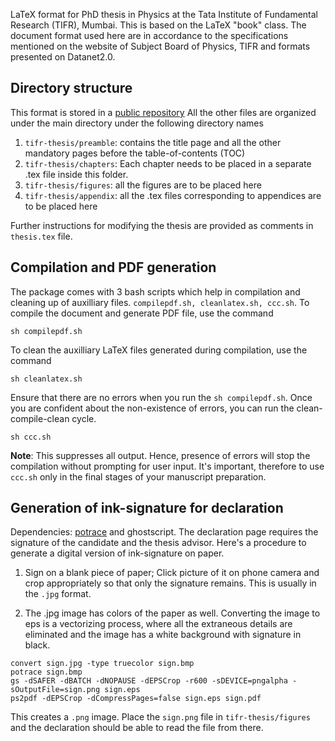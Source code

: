 LaTeX format for PhD thesis in Physics at the Tata Institute of Fundamental Research (TIFR), Mumbai.
This is based on the LaTeX "book" class. The document format used here are in 
accordance to the specifications mentioned on the website of 
Subject Board of Physics, TIFR and formats presented on Datanet2.0. 


## Directory structure 
This format is stored in a [public repository](https://github.com/samarth-kashyap/tifr-thesis)
All the other files are organized under the main directory under the following
directory names
1. `tifr-thesis/preamble`: contains the title page and all the other mandatory 
   pages before the table-of-contents (TOC)
2. `tifr-thesis/chapters`: Each chapter needs to be placed in a separate .tex file
   inside this folder.
3. `tifr-thesis/figures`: all the figures are to be placed here
4. `tifr-thesis/appendix`: all the .tex files corresponding to appendices are
   to be placed here

Further instructions for modifying the thesis are provided 
as comments in `thesis.tex` file.

## Compilation and PDF generation
The package comes with 3 bash scripts which help in compilation and
cleaning up of auxilliary files. ```compilepdf.sh, cleanlatex.sh, ccc.sh```.
To compile the document and generate PDF file, use the command
```
sh compilepdf.sh
```

To clean the auxilliary LaTeX files generated during compilation, use the command
```
sh cleanlatex.sh
```
Ensure that there are no errors when you run the `sh compilepdf.sh`. Once 
you are confident about the non-existence of errors, you can run the 
clean-compile-clean cycle.
```
sh ccc.sh
```

**Note**: This suppresses all output. Hence, presence of errors will stop the compilation
without prompting for user input. It's important, therefore to use ```ccc.sh``` only
in the final stages of your manuscript preparation.


## Generation of ink-signature for declaration
Dependencies: [potrace](http://potrace.sourceforge.net) and ghostscript.
The declaration page requires the signature of the candidate and the thesis
advisor. Here's a procedure to generate a digital version of ink-signature 
on paper.

1. Sign on a blank piece of paper; Click picture of it on phone camera
   and crop appropriately so that only the signature remains. This is 
	 usually in the `.jpg` format.

2. The .jpg image has colors of the paper as well. Converting the image to eps
   is a vectorizing process, where all the extraneous details are eliminated
	 and the image has a white background with signature in black.

```
convert sign.jpg -type truecolor sign.bmp
potrace sign.bmp
gs -dSAFER -dBATCH -dNOPAUSE -dEPSCrop -r600 -sDEVICE=pngalpha -sOutputFile=sign.png sign.eps
ps2pdf -dEPSCrop -dCompressPages=false sign.eps sign.pdf
```

This creates a `.png` image. Place the `sign.png` file in `tifr-thesis/figures` and 
the declaration should be able to read the file from there.
